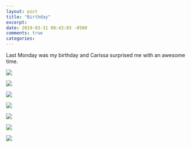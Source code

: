 ```yaml
---
layout: post
title: "Birthday"
excerpt: 
date: 2019-03-31 00:43:03 -0500
comments: true
categories: 
---
```


Last Monday was my birthday and Carissa surprised me with an awesome time.

![]({{site.baseurl}}/assets/2019/03/birthday/DSC_7092.jpg)

![]({{site.baseurl}}/assets/2019/03/birthday/DSC_7145.jpg)

![]({{site.baseurl}}/assets/2019/03/birthday/DSC_7203.jpg)

![]({{site.baseurl}}/assets/2019/03/birthday/DSC_7290-2.jpg)

![]({{site.baseurl}}/assets/2019/03/birthday/DSC_7343.jpg)

![]({{site.baseurl}}/assets/2019/03/birthday/DSC_7438.jpg)

![]({{site.baseurl}}/assets/2019/03/birthday/DSC_7472.jpg)
